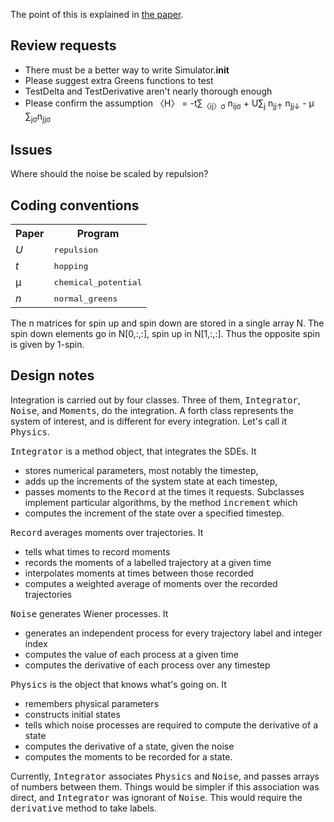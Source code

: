 The point of this is explained in [the paper](http://arxiv.org/abs/quant-ph/0404052).

Review requests
---------------

* There must be a better way to write Simulator.__init__
* Please suggest extra Greens functions to test
* TestDelta and TestDerivative aren't nearly thorough enough
* Please confirm the assumption 〈H〉 = -t∑<sub>〈ij〉σ</sub> n<sub>ijσ</sub> + U∑<sub>j</sub> n<sub>jj↑</sub> n<sub>jj↓</sub> - μ ∑<sub>jσ</sub>n<sub>jjσ</sub>

Issues
------

Where should the noise be scaled by repulsion?

Coding conventions
------------------

<table>
<tr><th>Paper<th>Program
<tr><td><i>U</i><td><tt>repulsion
<tr><td><i>t</i><td><tt>hopping
<tr><td>μ<td><tt>chemical_potential
<tr><td><i>n</i><td><tt>normal_greens
</table>


The n matrices for spin up and spin down are stored in a single array N.  The spin down elements go in N[0,:,:], spin up in N[1,:,:].  Thus the opposite spin is given by 1-spin.

Design notes
-----

Integration is carried out by four classes.  Three of them, <tt>Integrator</tt>, <tt>Noise</tt>, and <tt>Moments</tt>, do the integration.  A forth class represents the system of interest, and is different for every integration.  Let's call it <tt>Physics</tt>.

<tt>Integrator</tt> is a method object, that integrates the SDEs.  It

* stores numerical parameters, most notably the timestep,
* adds up the increments of the system state at each timestep,
* passes moments to the <tt>Record</tt> at the times it requests.
Subclasses implement particular algorithms, by the method <tt>increment</tt> which
* computes the increment of the state over a specified timestep.

<tt>Record</tt> averages moments over trajectories.  It

* tells what times to record moments
* records the moments of a labelled trajectory at a given time
* interpolates moments at times between those recorded
* computes a weighted average of moments over the recorded trajectories

<tt>Noise</tt> generates Wiener processes.  It

* generates an independent process for every trajectory label and integer index
* computes the value of each process at a given time
* computes the derivative of each process over any timestep

<tt>Physics</tt> is the object that knows what's going on.  It

* remembers physical parameters
* constructs initial states
* tells which noise processes are required to compute the derivative of a state
* computes the derivative of a state, given the noise
* computes the moments to be recorded for a state.

Currently, <tt>Integrator</tt> associates <tt>Physics</tt> and <tt>Noise</tt>, and passes arrays of numbers between them.  Things would be simpler if this association was direct, and <tt>Integrator</tt> was ignorant of <tt>Noise</tt>.  This would require the <tt>derivative</tt> method to take labels.